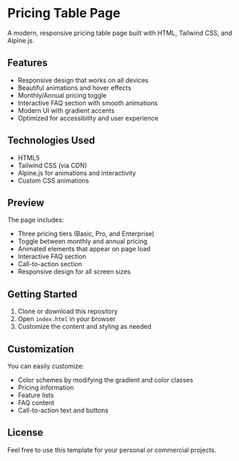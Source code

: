 # Pricing Table Page

A modern, responsive pricing table page built with HTML, Tailwind CSS, and Alpine.js.

## Features

- Responsive design that works on all devices
- Beautiful animations and hover effects
- Monthly/Annual pricing toggle
- Interactive FAQ section with smooth animations
- Modern UI with gradient accents
- Optimized for accessibility and user experience

## Technologies Used

- HTML5
- Tailwind CSS (via CDN)
- Alpine.js for animations and interactivity
- Custom CSS animations

## Preview

The page includes:
- Three pricing tiers (Basic, Pro, and Enterprise)
- Toggle between monthly and annual pricing
- Animated elements that appear on page load
- Interactive FAQ section
- Call-to-action section
- Responsive design for all screen sizes

## Getting Started

1. Clone or download this repository
2. Open `index.html` in your browser
3. Customize the content and styling as needed

## Customization

You can easily customize:
- Color schemes by modifying the gradient and color classes
- Pricing information
- Feature lists
- FAQ content
- Call-to-action text and buttons

## License

Feel free to use this template for your personal or commercial projects. 